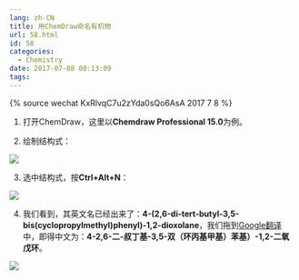 ```yaml
---
lang: zh-CN
title: 用ChemDraw命名有机物
url: 58.html
id: 58
categories:
  - Chemistry
date: 2017-07-08 00:13:09
tags:
---
```


{% source wechat KxRlvqC7u2zYda0sQo6AsA 2017 7 8 %}

1.  打开ChemDraw，这里以**Chemdraw Professional 15.0**为例。
<!--more-->

2.  绘制结构式：

![](https://lh3.googleusercontent.com/uoCtMDC2SMJyWVFdHyzFl_lJmKUvwXeqt_bdaFoOzPid1wiZxLfell2UAK2IDYYCRcpoOOXyfozJhU9xlopu1iasvyM-36x6nB-qZBxZyiwknA071T8ETupBcnOaAC23Z8A5xJCQtb8)

3.  选中结构式，按**Ctrl+Alt+N**：

![](https://lh3.googleusercontent.com/nOFxda8SFiYghSdw9TxQdqVJ9YOj-y3CtGtdL0oVr4qHqjxvLlANtsmjvw4o9ewnXHCCxBkU2oVtdtD8diDS6qM6gw7GsT_WL95UAmW_23HNGsBgLU3rJQMwvKwOOF1-JK3K9D28CVQ)

4.  我们看到，其英文名已经出来了：**4-(2,6-di-tert-butyl-3,5-bis(cyclopropylmethyl)phenyl)-1,2-dioxolane**，我们拖到[Google翻译](https://translate.google.cn/)中，即得中文为：**4-2,6-二-叔丁基-3,5-双（环丙基甲基）苯基）-1,2-二氧戊环**。

![](https://lh3.googleusercontent.com/5UVRmaa43FoDJ9gbmIbxd986hbzaWe12qd9Zxjpgh5Rh5TlieHRmehUFLHN24_q5N8EELl4lRxE77ny_QEEApRzw160ceqJqQjwzl7l8OPNFGWXaP18g7Jzy2xRPCou46bjyW0GyJCA)
